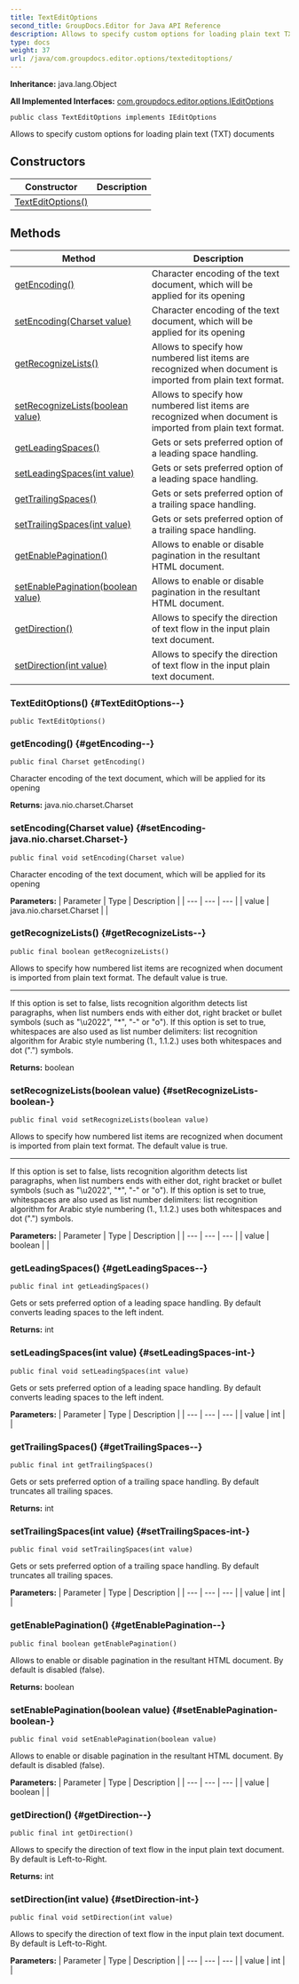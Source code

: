 ```yaml
---
title: TextEditOptions
second_title: GroupDocs.Editor for Java API Reference
description: Allows to specify custom options for loading plain text TXT documents
type: docs
weight: 37
url: /java/com.groupdocs.editor.options/texteditoptions/
---
```

**Inheritance:**
java.lang.Object

**All Implemented Interfaces:**
[com.groupdocs.editor.options.IEditOptions](../../com.groupdocs.editor.options/ieditoptions)
```
public class TextEditOptions implements IEditOptions
```

Allows to specify custom options for loading plain text (TXT) documents
## Constructors

| Constructor | Description |
| --- | --- |
| [TextEditOptions()](#TextEditOptions--) |  |
## Methods

| Method | Description |
| --- | --- |
| [getEncoding()](#getEncoding--) | Character encoding of the text document, which will be applied for its opening |
| [setEncoding(Charset value)](#setEncoding-java.nio.charset.Charset-) | Character encoding of the text document, which will be applied for its opening |
| [getRecognizeLists()](#getRecognizeLists--) | Allows to specify how numbered list items are recognized when document is imported from plain text format. |
| [setRecognizeLists(boolean value)](#setRecognizeLists-boolean-) | Allows to specify how numbered list items are recognized when document is imported from plain text format. |
| [getLeadingSpaces()](#getLeadingSpaces--) | Gets or sets preferred option of a leading space handling. |
| [setLeadingSpaces(int value)](#setLeadingSpaces-int-) | Gets or sets preferred option of a leading space handling. |
| [getTrailingSpaces()](#getTrailingSpaces--) | Gets or sets preferred option of a trailing space handling. |
| [setTrailingSpaces(int value)](#setTrailingSpaces-int-) | Gets or sets preferred option of a trailing space handling. |
| [getEnablePagination()](#getEnablePagination--) | Allows to enable or disable pagination in the resultant HTML document. |
| [setEnablePagination(boolean value)](#setEnablePagination-boolean-) | Allows to enable or disable pagination in the resultant HTML document. |
| [getDirection()](#getDirection--) | Allows to specify the direction of text flow in the input plain text document. |
| [setDirection(int value)](#setDirection-int-) | Allows to specify the direction of text flow in the input plain text document. |
### TextEditOptions() {#TextEditOptions--}
```
public TextEditOptions()
```


### getEncoding() {#getEncoding--}
```
public final Charset getEncoding()
```


Character encoding of the text document, which will be applied for its opening

**Returns:**
java.nio.charset.Charset
### setEncoding(Charset value) {#setEncoding-java.nio.charset.Charset-}
```
public final void setEncoding(Charset value)
```


Character encoding of the text document, which will be applied for its opening

**Parameters:**
| Parameter | Type | Description |
| --- | --- | --- |
| value | java.nio.charset.Charset |  |

### getRecognizeLists() {#getRecognizeLists--}
```
public final boolean getRecognizeLists()
```


Allows to specify how numbered list items are recognized when document is imported from plain text format. The default value is true.

--------------------

If this option is set to false, lists recognition algorithm detects list paragraphs, when list numbers ends with either dot, right bracket or bullet symbols (such as "\\u2022", "\*", "-" or "o"). If this option is set to true, whitespaces are also used as list number delimiters: list recognition algorithm for Arabic style numbering (1., 1.1.2.) uses both whitespaces and dot (".") symbols.

**Returns:**
boolean
### setRecognizeLists(boolean value) {#setRecognizeLists-boolean-}
```
public final void setRecognizeLists(boolean value)
```


Allows to specify how numbered list items are recognized when document is imported from plain text format. The default value is true.

--------------------

If this option is set to false, lists recognition algorithm detects list paragraphs, when list numbers ends with either dot, right bracket or bullet symbols (such as "\\u2022", "\*", "-" or "o"). If this option is set to true, whitespaces are also used as list number delimiters: list recognition algorithm for Arabic style numbering (1., 1.1.2.) uses both whitespaces and dot (".") symbols.

**Parameters:**
| Parameter | Type | Description |
| --- | --- | --- |
| value | boolean |  |

### getLeadingSpaces() {#getLeadingSpaces--}
```
public final int getLeadingSpaces()
```


Gets or sets preferred option of a leading space handling. By default converts leading spaces to the left indent.

**Returns:**
int
### setLeadingSpaces(int value) {#setLeadingSpaces-int-}
```
public final void setLeadingSpaces(int value)
```


Gets or sets preferred option of a leading space handling. By default converts leading spaces to the left indent.

**Parameters:**
| Parameter | Type | Description |
| --- | --- | --- |
| value | int |  |

### getTrailingSpaces() {#getTrailingSpaces--}
```
public final int getTrailingSpaces()
```


Gets or sets preferred option of a trailing space handling. By default truncates all trailing spaces.

**Returns:**
int
### setTrailingSpaces(int value) {#setTrailingSpaces-int-}
```
public final void setTrailingSpaces(int value)
```


Gets or sets preferred option of a trailing space handling. By default truncates all trailing spaces.

**Parameters:**
| Parameter | Type | Description |
| --- | --- | --- |
| value | int |  |

### getEnablePagination() {#getEnablePagination--}
```
public final boolean getEnablePagination()
```


Allows to enable or disable pagination in the resultant HTML document. By default is disabled (false).

**Returns:**
boolean
### setEnablePagination(boolean value) {#setEnablePagination-boolean-}
```
public final void setEnablePagination(boolean value)
```


Allows to enable or disable pagination in the resultant HTML document. By default is disabled (false).

**Parameters:**
| Parameter | Type | Description |
| --- | --- | --- |
| value | boolean |  |

### getDirection() {#getDirection--}
```
public final int getDirection()
```


Allows to specify the direction of text flow in the input plain text document. By default is Left-to-Right.

**Returns:**
int
### setDirection(int value) {#setDirection-int-}
```
public final void setDirection(int value)
```


Allows to specify the direction of text flow in the input plain text document. By default is Left-to-Right.

**Parameters:**
| Parameter | Type | Description |
| --- | --- | --- |
| value | int |  |

